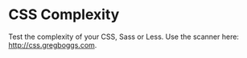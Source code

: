CSS Complexity
==============

Test the complexity of your CSS, Sass or Less. Use the scanner here: http://css.gregboggs.com.
